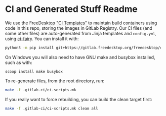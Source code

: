 # CI and Generated Stuff Readme

<!--
# Copyright 2018-2023 Collabora, Ltd. and the Monado contributors
#
# SPDX-License-Identifier: CC0-1.0
-->

We use the FreeDesktop
["CI Templates"](https://freedesktop.pages.freedesktop.org/ci-templates) to
maintain build containers using code in this repo, storing the images in GitLab
Registry. Our CI files (and some other files) are auto-generated from Jinja
templates and `config.yml`, using
[ci-fairy](https://freedesktop.pages.freedesktop.org/ci-templates/ci-fairy.html).
You can install it with:

<!-- do not break the following line, it is used in CI setup too, to make sure it works -->
```sh
python3 -m pip install git+https://gitlab.freedesktop.org/freedesktop/ci-templates@9f0eb526291fe74651fe1430cbd2397f4c0a819b
```

On Windows you will also need to have GNU make and busybox installed, such as with:

```pwsh
scoop install make busybox
```

To re-generate files, from the root directory, run:

```sh
make -f .gitlab-ci/ci-scripts.mk
```

If you really want to force rebuilding, you can build the clean target first:

```sh
make -f .gitlab-ci/ci-scripts.mk clean all
```

